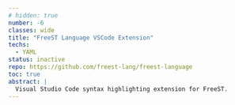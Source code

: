 ```yaml
---
# hidden: true
number: -6
classes: wide
title: "FreeST Language VSCode Extension"
techs:
  - YAML
status: inactive
repo: https://github.com/freest-lang/freest-language
toc: true
abstract: |
  Visual Studio Code syntax highlighting extension for FreeST. 
---
```


<!-- 
## Motivation

## Design

## Implementation

## Demo

## How to use 
-->
